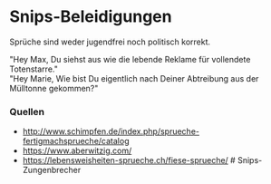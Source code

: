 # Snips-Beleidigungen
Sprüche sind weder jugendfrei noch politisch korrekt.

"Hey Max, Du siehst aus wie die lebende Reklame für vollendete Totenstarre." \
"Hey Marie, Wie bist Du eigentlich nach Deiner Abtreibung aus der Mülltonne gekommen?"

### Quellen
- http://www.schimpfen.de/index.php/sprueche-fertigmachsprueche/catalog
- https://www.aberwitzig.com/
- https://lebensweisheiten-sprueche.ch/fiese-sprueche/
#   S n i p s - Z u n g e n b r e c h e r  
 